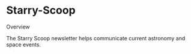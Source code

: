 # Starry-Scoop

Overview

The Starry Scoop newsletter helps communicate current astronomy and space events. 


